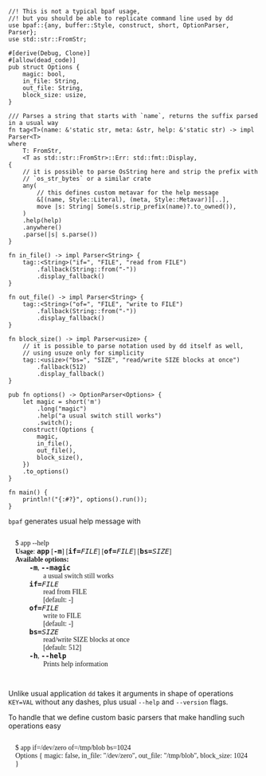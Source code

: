 ```no_run
//! This is not a typical bpaf usage,
//! but you should be able to replicate command line used by dd
use bpaf::{any, buffer::Style, construct, short, OptionParser, Parser};
use std::str::FromStr;

#[derive(Debug, Clone)]
#[allow(dead_code)]
pub struct Options {
    magic: bool,
    in_file: String,
    out_file: String,
    block_size: usize,
}

/// Parses a string that starts with `name`, returns the suffix parsed in a usual way
fn tag<T>(name: &'static str, meta: &str, help: &'static str) -> impl Parser<T>
where
    T: FromStr,
    <T as std::str::FromStr>::Err: std::fmt::Display,
{
    // it is possible to parse OsString here and strip the prefix with
    // `os_str_bytes` or a similar crate
    any(
        // this defines custom metavar for the help message
        &[(name, Style::Literal), (meta, Style::Metavar)][..],
        move |s: String| Some(s.strip_prefix(name)?.to_owned()),
    )
    .help(help)
    .anywhere()
    .parse(|s| s.parse())
}

fn in_file() -> impl Parser<String> {
    tag::<String>("if=", "FILE", "read from FILE")
        .fallback(String::from("-"))
        .display_fallback()
}

fn out_file() -> impl Parser<String> {
    tag::<String>("of=", "FILE", "write to FILE")
        .fallback(String::from("-"))
        .display_fallback()
}

fn block_size() -> impl Parser<usize> {
    // it is possible to parse notation used by dd itself as well,
    // using usuze only for simplicity
    tag::<usize>("bs=", "SIZE", "read/write SIZE blocks at once")
        .fallback(512)
        .display_fallback()
}

pub fn options() -> OptionParser<Options> {
    let magic = short('m')
        .long("magic")
        .help("a usual switch still works")
        .switch();
    construct!(Options {
        magic,
        in_file(),
        out_file(),
        block_size(),
    })
    .to_options()
}

fn main() {
    println!("{:#?}", options().run());
}

```
`bpaf` generates usual help message with


<div class='bpaf-doc'>
$ app --help<br>
<b>Usage</b>: <tt><b>app</b></tt> [<tt><b>-m</b></tt>] [<tt><b>if=</b><i>FILE</i></tt>] [<tt><b>of=</b><i>FILE</i></tt>] [<tt><b>bs=</b><i>SIZE</i></tt>]<br>
<b>Available options:</b>
<dl><dt><tt><b>-m</b></tt>, <tt><b>--magic</b></tt></dt>
<dd>a usual switch still works</dd>
<dt><tt><b>if=</b><i>FILE</i></tt></dt>
<dd>read from FILE</dd>
<dt></dt>
<dd>[default: -]</dd>
<dt><tt><b>of=</b><i>FILE</i></tt></dt>
<dd>write to FILE</dd>
<dt></dt>
<dd>[default: -]</dd>
<dt><tt><b>bs=</b><i>SIZE</i></tt></dt>
<dd>read/write SIZE blocks at once</dd>
<dt></dt>
<dd>[default: 512]</dd>
<dt><tt><b>-h</b></tt>, <tt><b>--help</b></tt></dt>
<dd>Prints help information</dd>
</dl>

<style>
div.bpaf-doc {
    padding: 14px;
    background-color:var(--code-block-background-color);
    font-family: mono;
    margin-bottom: 0.75em;
}
div.bpaf-doc dt { margin-left: 1em; }
div.bpaf-doc dd { margin-left: 3em; }
div.bpaf-doc dl { margin-top: 0; padding-left: 1em; }
div.bpaf-doc  { padding-left: 1em; }
</style>
</div>


Unlike usual application `dd` takes it arguments in shape of operations
`KEY=VAL` without any dashes, plus usual `--help` and `--version` flags.

To handle that we define custom basic parsers that make handling such operations easy


<div class='bpaf-doc'>
$ app if=/dev/zero of=/tmp/blob bs=1024<br>
Options { magic: false, in_file: "/dev/zero", out_file: "/tmp/blob", block_size: 1024 }
</div>

